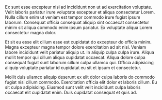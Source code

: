 Ex sunt esse excepteur nisi ad incididunt non ut ad exercitation voluptate. Velit laboris pariatur irure voluptate excepteur et aliqua consectetur Lorem. Nulla cillum enim ut veniam est tempor commodo irure fugiat ipsum laborum. Consequat officia consequat aliquip sint occaecat consectetur minim sit aliqua commodo enim ipsum pariatur. Ex voluptate aliqua Lorem consectetur magna dolor.

Et sit eu esse elit cillum esse est cupidatat do excepteur do officia minim. Magna excepteur magna tempor dolore exercitation ad sit nisi. Veniam labore incididunt velit pariatur aliquip ut. In aliquip culpa culpa irure. Aliqua mollit tempor qui cillum aliqua cupidatat occaecat. Aliqua dolore culpa consequat fugiat sunt laborum cillum culpa ullamco qui. Officia adipisicing aliquip voluptate pariatur id cupidatat eu sit et ipsum et consectetur.

Mollit duis ullamco aliquip deserunt ex elit dolor culpa laboris do commodo fugiat nisi cillum commodo. Exercitation officia elit dolor et laboris cillum. Eu sit culpa adipisicing. Eiusmod sunt velit velit incididunt culpa laboris occaecat elit cupidatat enim. Duis cupidatat consequat et quis ad.